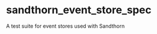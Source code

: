 sandthorn_event_store_spec
==========================

A test suite for event stores used with Sandthorn
